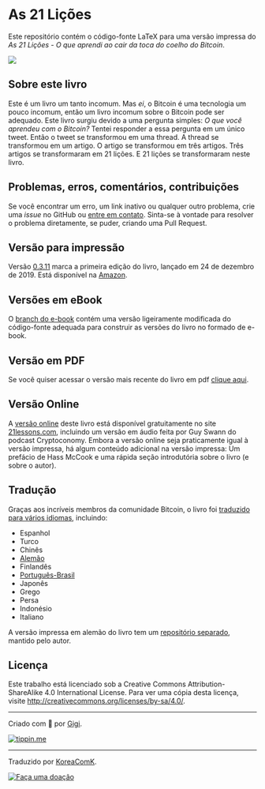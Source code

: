 # As 21 Lições

Este repositório contém o código-fonte LaTeX para uma versão impressa do *As 21 Lições - O que aprendi ao cair da toca do coelho do Bitcoin*.

![](https://21lessons.com/assets/images/21-lessons-book.png)

## Sobre este livro

Este é um livro um tanto incomum. Mas _ei_, o Bitcoin é uma tecnologia um pouco incomum, então um livro incomum sobre o Bitcoin pode ser adequado. Este livro surgiu devido a uma pergunta simples: *O que você aprendeu com o Bitcoin?* Tentei responder a essa pergunta em um único tweet. Então o tweet se transformou em uma thread. A thread se transformou em um artigo. O artigo se transformou em três artigos. Três artigos se transformaram em 21 lições. E 21 lições se transformaram neste livro.

## Problemas, erros, comentários, contribuições

Se você encontrar um erro, um link inativo ou qualquer outro problema, crie uma _issue_ no GitHub ou [entre em contato](https://dergigi.com/contact). Sinta-se à vontade para resolver o problema diretamente, se puder, criando uma Pull Request.

## Versão para impressão

Versão [0.3.11](https://github.com/dergigi/21lessons-book/releases/tag/0.3.11)
marca a primeira edição do livro, lançado em 24 de dezembro de 2019. Está disponível na [Amazon](https://amzn.to/2VXmQgp).

## Versões em eBook

O [branch do e-book](https://github.com/dergigi/21lessons-book/tree/ebook) contém uma versão ligeiramente modificada do código-fonte adequada para construir as versões do livro no formado de e-book.

## Versão em PDF

Se você quiser acessar o versão mais recente do livro em pdf [clique aqui](https://github.com/KoreaComK/21lessons-book/raw/master/pdf/As%2021%20Li%C3%A7%C3%B5es.pdf).

## Versão Online

A [versão online](https://github.com/21-lessons/21-lessons.github.io) deste livro está disponível gratuitamente no site [21lessons.com](https://21lessons.com), incluindo um versão em áudio feita por Guy Swann do podcast Cryptoconomy. Embora a versão online seja praticamente igual à versão impressa, há algum conteúdo adicional na versão impressa: Um prefácio de Hass McCook e uma rápida seção introdutória sobre o livro (e sobre o autor).

## Tradução

Graças aos incríveis membros da comunidade Bitcoin, o livro foi [traduzido para vários idiomas](https://21lessons.com/translations), incluindo:

* Espanhol
* Turco
* Chinês
* [Alemão](https://amzn.to/2VZXe2o)
* Finlandês
* [Português-Brasil](https://github.com/KoreaComK/21lessons-book)
* Japonês
* Grego
* Persa
* Indonésio
* Italiano

A versão impressa em alemão do livro tem um [repositório separado](https://github.com/21-lessons/21-lessons-book-de), mantido pelo autor.


## Licença

Este trabalho está licenciado sob a Creative Commons Attribution-ShareAlike 4.0 International License. Para ver uma cópia desta licença, visite http://creativecommons.org/licenses/by-sa/4.0/.


---

Criado com 🧡 por [Gigi](https://dergigi.com/support/).

[![tippin.me](https://badgen.net/badge/%E2%9A%A1%EF%B8%8Ftippin.me/@dergigi/F0918E)](https://tippin.me/@dergigi)


---

Traduzido por [KoreaComK](https://twitter.com/KoreaComK).

[![Faça uma doação](https://badgen.net/badge/%E2%9A%A1%EF%B8%8FDoe-me/@koreacomk/FFDE59)](https://paywall.link/to/ProjetosKoreaComK)

